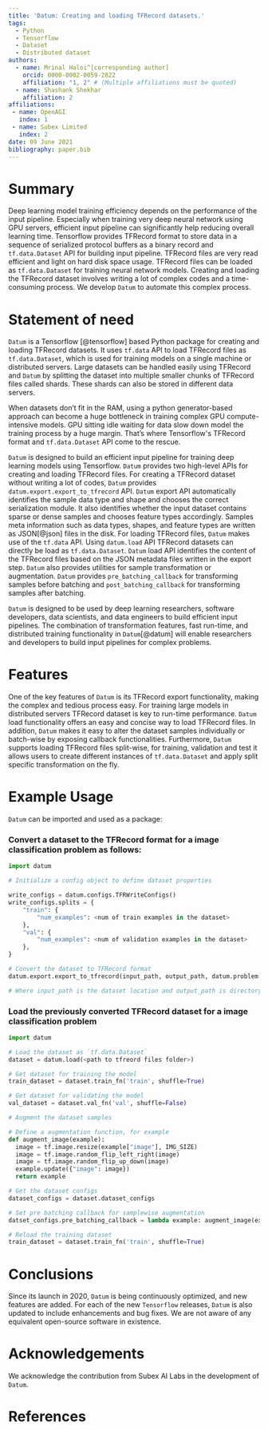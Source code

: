 ```yaml
---
title: 'Datum: Creating and loading TFRecord datasets.'
tags:
  - Python
  - Tensorflow
  - Dataset
  - Distributed dataset
authors:
  - name: Mrinal Haloi^[corresponding author]
    orcid: 0000-0002-0059-2822
    affiliation: "1, 2" # (Multiple affiliations must be quoted)
  - name: Shashank Shekhar 
    affiliation: 2
affiliations:
 - name: OpenAGI
   index: 1
 - name: Subex Limited
   index: 2
date: 09 June 2021
bibliography: paper.bib
---
```


# Summary
Deep learning model training efficiency depends on the performance of the input pipeline. Especially when training very deep neural network using GPU servers,
efficient input pipeline can significantly help reducing overall learning time.
Tensorflow provides TFRecord format to store data in a sequence of
serialized protocol buffers as a binary record and `tf.data.Dataset` API for building
input pipeline. TFRecord files are very read efficient and light on hard disk
space usage.	TFRecord files can be loaded as `tf.data.Dataset` for training
neural network models. Creating and loading the TFRecord dataset involves writing a
lot of complex codes and a time-consuming process.
We develop `Datum` to automate this complex process.

# Statement of need

`Datum` is a Tensorflow [@tensorflow] based Python package for creating and
loading TFRecord datasets. It uses `tf.data` API to load TFRecord files as
`tf.data.Dataset`, which is used for training models on a single machine or
distributed servers. Large datasets can be handled easily using TFRecord and
`Datum` by splitting the dataset into multiple smaller chunks of TFRecord files
called shards. These shards can also be stored in different data servers.

When datasets don’t fit in the RAM, using a python generator-based approach can
become a huge bottleneck in training complex GPU compute-intensive models.
GPU sitting idle waiting for data slow down model the training process by a huge
margin. That’s where Tensorflow's TFRecord format and `tf.data.Dataset` API come
to the rescue.

`Datum` is designed to build an efficient input pipeline for training deep learning
models using Tensorflow. `Datum` provides two high-level APIs for creating and loading
TFRecord files. For creating a TFRecord dataset without writing a lot of codes, `Datum`
provides `datum.export.export_to_tfrecord` API. `Datum` export API automatically
identifies the sample data type and shape and chooses the correct serialization module.
It also identifies whether the input dataset contains sparse or dense samples and chooses
feature types accordingly. Samples meta information such as data types, shapes, and feature
types are written as JSON[@json] files in the disk.
For loading TFRecord files, `Datum` makes use of the `tf.data` API. Using `datum.load`
API TFRecord datasets can directly be load as `tf.data.Dataset`. `Datum` load API
identifies the content of the TFRecord files based on the JSON metadata files written in the
export step.
`Datum` also provides utilities for sample transformation or augmentation. 
`Datum` provides `pre_batching_callback` for transforming samples before batching
and `post_batching_callback` for transforming samples after batching.

`Datum` is designed to be used by deep learning researchers, software developers,
data scientists, and data engineers to build efficient input pipelines. The
combination of transformation features, fast run-time, and distributed training
functionality in `Datum`[@datum] will enable researchers and developers to build
input pipelines for complex problems. 


# Features
One of the key features of `Datum` is its TFRecord export functionality, making the complex
and tedious process easy. For training large models in distributed servers TFRecord dataset
is key to run-time performance. `Datum` load functionality offers an easy and concise way
to load TFRecord files.
In addition, `Datum` makes it easy to alter the dataset samples individually or batch-wise
by exposing callback functionalities. 
Furthermore, `Datum` supports loading TFRecord files split-wise, for training, validation
and test it allows users to create different instances of `tf.data.Dataset` and apply
split specific transformation on the fly.


# Example Usage
`Datum` can be imported and used as a package:

### Convert a dataset to the TFRecord format for a image classification problem as follows:
```Python
import datum

# Initialize a config object to define dataset properties

write_configs = datum.configs.TFRWriteConfigs()
write_configs.splits = {
    "train": {
        "num_examples": <num of train examples in the dataset>
    },
    "val": {
        "num_examples": <num of validation examples in the dataset>
    },
}

# Convert the dataset to TFRecord format
datum.export.export_to_tfrecord(input_path, output_path, datum.problem.IMAGE_CLF, write_configs)

# Where input_path is the dataset location and output_path is directory to store TFRecord files.
```

### Load the previously converted TFRecord dataset for a image classification problem
```Python
import datum

# Load the dataset as `tf.data.Dataset`
dataset = datum.load(<path to tfreord files folder>)

# Get dataset for training the model
train_dataset = dataset.train_fn('train', shuffle=True)

# Get dataset for validating the model
val_dataset = dataset.val_fn('val', shuffle=False)

# Augment the dataset samples

# Define a augmentation function, for example
def augment_image(example):
  image = tf.image.resize(example["image"], IMG_SIZE)
  image = tf.image.random_flip_left_right(image)
  image = tf.image.random_flip_up_down(image)
  example.update({"image": image})
  return example

# Get the dataset configs
dataset_configs = dataset.dataset_configs

# Set pre batching callback for samplewise augmentation
datset_configs.pre_batching_callback = lambda example: augment_image(example)

# Reload the training dataset
train_dataset = dataset.train_fn('train', shuffle=True)
```


# Conclusions

Since its launch in 2020, `Datum` is being continuously optimized, and new features
are added. For each of the new `Tensorflow` releases, `Datum` is also updated to include
enhancements and bug fixes. 
We are not aware of any equivalent open-source software in existence. 


# Acknowledgements
We acknowledge the contribution from Subex AI Labs in the development of `Datum`.

# References
